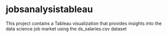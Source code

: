 # jobsanalysistableau
This project contains a Tableau visualization that provides insights into the data science job market using the ds_salaries.csv dataset

